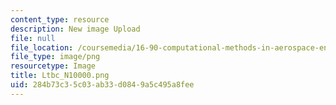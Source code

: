```yaml
---
content_type: resource
description: New image Upload
file: null
file_location: /coursemedia/16-90-computational-methods-in-aerospace-engineering-spring-2014/284b73c35c03ab33d0849a5c495a8fee_Ltbc_N10000.png
file_type: image/png
resourcetype: Image
title: Ltbc_N10000.png
uid: 284b73c3-5c03-ab33-d084-9a5c495a8fee
---
```

